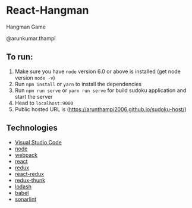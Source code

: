 # React-Hangman
Hangman Game

@arunkumar.thampi
## To run:
1. Make sure you have `node` version 6.0 or above  is installed (get node version `node -v`)
2. Run `npm install` or `yarn` to install the dependencies
3. Run `npm run serve` or `yarn run serve` for build sudoku application and start the server
4. Head to `localhost:9000`
5. Public hosted URL is (https://arunthampi2006.github.io/sudoku-host/)

## Technologies

* [Visual Studio Code](https://code.visualstudio.com)
* [node](https://nodejs.org/en/)
* [webpack](https://webpack.github.io/)
* [react](https://facebook.github.io/react/)
* [redux](https://github.com/reduxjs/redux)
* [react-redux](https://github.com/reduxjs/react-redux)
* [redux-thunk](https://github.com/reduxjs/redux-thunk)
* [lodash](https://github.com/lodash/lodash)
* [babel](https://babeljs.io/)
* [sonarlint](https://www.sonarlint.org/vscode/)